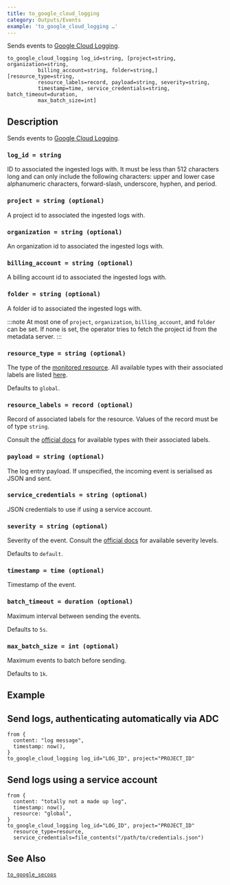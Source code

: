```yaml
---
title: to_google_cloud_logging
category: Outputs/Events
example: 'to_google_cloud_logging …'
---
```

Sends events to [Google Cloud Logging](https://cloud.google.com/logging).

```tql
to_google_cloud_logging log_id=string, [project=string, organization=string,
          billing_account=string, folder=string,] [resource_type=string,
          resource_labels=record, payload=string, severity=string,
          timestamp=time, service_credentials=string, batch_timeout=duration,
          max_batch_size=int]
```

## Description

Sends events to [Google Cloud Logging](https://cloud.google.com/logging).

### `log_id = string`

ID to associated the ingested logs with. It must be less than 512 characters
long and can only include the following characters: upper and lower case
alphanumeric characters, forward-slash, underscore, hyphen, and period.

### `project = string (optional)`

A project id to associated the ingested logs with.

### `organization = string (optional)`

An organization id to associated the ingested logs with.

### `billing_account = string (optional)`

A billing account id to associated the ingested logs with.

### `folder = string (optional)`

A folder id to associated the ingested logs with.

:::note
At most one of `project`, `organization`, `billing_account`, and `folder` can be
set. If none is set, the operator tries to fetch the project id from the
metadata server.
:::

### `resource_type = string (optional)`

The type of the [monitored
resource](https://cloud.google.com/logging/docs/reference/v2/rest/v2/MonitoredResource).
All available types with their associated labels are listed
[here](https://cloud.google.com/logging/docs/api/v2/resource-list).

Defaults to `global`.

### `resource_labels = record (optional)`

Record of associated labels for the resource. Values of the record must be of
type `string`.

Consult the [official
docs](https://cloud.google.com/logging/docs/api/v2/resource-list) for available
types with their associated labels.

### `payload = string (optional)`

The log entry payload. If unspecified, the incoming event is serialised as JSON
and sent.

### `service_credentials = string (optional)`

JSON credentials to use if using a service account.

### `severity = string (optional)`

Severity of the event. Consult the [official
docs](https://cloud.google.com/logging/docs/reference/v2/rest/v2/LogEntry#LogSeverity)
for available severity levels.

Defaults to `default`.

### `timestamp = time (optional)`

Timestamp of the event.

### `batch_timeout = duration (optional)`

Maximum interval between sending the events.

Defaults to `5s`.

### `max_batch_size = int (optional)`

Maximum events to batch before sending.

Defaults to `1k`.

## Example

## Send logs, authenticating automatically via ADC

```tql
from {
  content: "log message",
  timestamp: now(),
}
to_google_cloud_logging log_id="LOG_ID", project="PROJECT_ID"
```

## Send logs using a service account

```tql
from {
  content: "totally not a made up log",
  timestamp: now(),
  resource: "global",
}
to_google_cloud_logging log_id="LOG_ID", project="PROJECT_ID"
  resource_type=resource,
  service_credentials=file_contents("/path/to/credentials.json")
```
## See Also

[`to_google_secops`](/reference/operators/to_google_secops)
